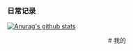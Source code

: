 ### 日常记录

[![Anurag's github stats](https://github-readme-stats.vercel.app/api?username=liuqiangemailsx&show_icons=true&theme=radical)](https://github.com/anuraghazra/github-readme-stats)
<div align='center'>
  # 我的
</div>



